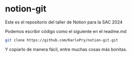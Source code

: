 # notion-git
Este es el repositorio del taller de Notion para la SAC 2024

Podemos escribir código como el siguiente en el readme.md
```bash
git clone https://github.com/KarloPry/notion-git.git
```
Y copiarlo de manera fácil, entre muchas cosas más bonitas.
